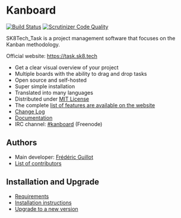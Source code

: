Kanboard
========

[![Build Status](https://travis-ci.org/kanboard/kanboard.svg?branch=master)](https://travis-ci.org/kanboard/kanboard)
[![Scrutinizer Code Quality](https://scrutinizer-ci.com/g/kanboard/kanboard/badges/quality-score.png?b=master)](https://scrutinizer-ci.com/g/kanboard/kanboard/?branch=master)

SK8Tech_Task is a project management software that focuses on the Kanban methodology.

Official website: <https://task.sk8.tech>

- Get a clear visual overview of your project
- Multiple boards with the ability to drag and drop tasks
- Open source and self-hosted
- Super simple installation
- Translated into many languages
- Distributed under [MIT License](https://github.com/sk8-pty-ltd/SK8Tech_Task/blob/master/LICENSE)
- The complete [list of features are available on the website](https://kanboard.net/features)
- [Change Log](https://github.com/kanboard/kanboard/blob/master/ChangeLog)
- [Documentation](https://kanboard.net/documentation)
- IRC channel: [#kanboard](ircs://chat.freenode.net:6697/#kanboard) (Freenode)

Authors
-------

- Main developer: [Frédéric Guillot](https://github.com/fguillot)
- [List of contributors](https://github.com/kanboard/kanboard/blob/master/CONTRIBUTORS.md)

Installation and Upgrade
------------------------

- [Requirements](https://kanboard.net/documentation/requirements)
- [Installation instructions](https://kanboard.net/documentation/installation)
- [Upgrade to a new version](https://kanboard.net/documentation/update)
